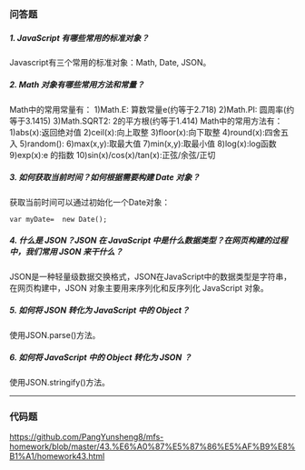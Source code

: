 ### 问答题
##### 1. JavaScript 有哪些常用的标准对象？
Javascript有三个常用的标准对象：Math, Date, JSON。
##### 2. Math 对象有哪些常用方法和常量？
Math中的常用常量有：
1)Math.E: 算数常量e(约等于2.718)
2)Math.PI: 圆周率(约等于3.1415)
3)Math.SQRT2: 2的平方根(约等于1.414)
Math中的常用方法有：
1)abs(x):返回绝对值
2)ceil(x):向上取整
3)floor(x):向下取整
4)round(x):四舍五入
5)random():
6)max(x,y):取最大值
7)min(x,y):取最小值
8)log(x):log函数
9)exp(x):e 的指数
10)sin(x)/cos(x)/tan(x):正弦/余弦/正切
##### 3. 如何获取当前时间？如何根据需要构建 Date 对象？
获取当前时间可以通过初始化一个Date对象：
```
var myDate=  new Date();
```
##### 4. 什么是 JSON？JSON 在 JavaScript 中是什么数据类型？在网页构建的过程中，我们常用 JSON 来干什么？
JSON是一种轻量级数据交换格式，JSON在JavaScript中的数据类型是字符串，在网页构建中，JSON 对象主要用来序列化和反序列化 JavaScript 对象。
##### 5. 如何将 JSON 转化为 JavaScript 中的 Object？
使用JSON.parse()方法。
##### 6. 如何将 JavaScript 中的 Object 转化为 JSON ？
使用JSON.stringify()方法。

---
### 代码题
https://github.com/PangYunsheng8/mfs-homework/blob/master/43.%E6%A0%87%E5%87%86%E5%AF%B9%E8%B1%A1/homework43.html